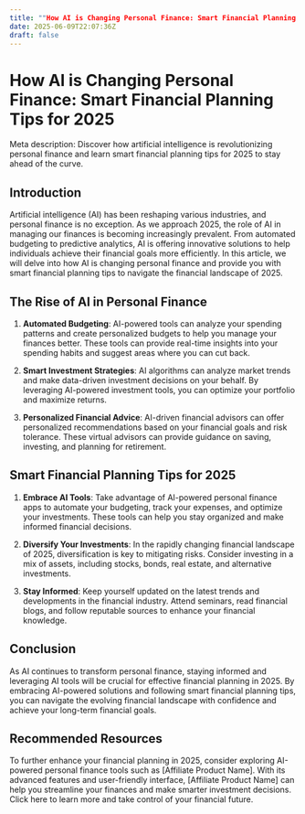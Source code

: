 ```yaml
---
title: ""How AI is Changing Personal Finance: Smart Financial Planning Tips for 2025""
date: 2025-06-09T22:07:36Z
draft: false
---
```


# How AI is Changing Personal Finance: Smart Financial Planning Tips for 2025

Meta description: Discover how artificial intelligence is revolutionizing personal finance and learn smart financial planning tips for 2025 to stay ahead of the curve.

## Introduction

Artificial intelligence (AI) has been reshaping various industries, and personal finance is no exception. As we approach 2025, the role of AI in managing our finances is becoming increasingly prevalent. From automated budgeting to predictive analytics, AI is offering innovative solutions to help individuals achieve their financial goals more efficiently. In this article, we will delve into how AI is changing personal finance and provide you with smart financial planning tips to navigate the financial landscape of 2025.

## The Rise of AI in Personal Finance

1. **Automated Budgeting**: AI-powered tools can analyze your spending patterns and create personalized budgets to help you manage your finances better. These tools can provide real-time insights into your spending habits and suggest areas where you can cut back.

2. **Smart Investment Strategies**: AI algorithms can analyze market trends and make data-driven investment decisions on your behalf. By leveraging AI-powered investment tools, you can optimize your portfolio and maximize returns.

3. **Personalized Financial Advice**: AI-driven financial advisors can offer personalized recommendations based on your financial goals and risk tolerance. These virtual advisors can provide guidance on saving, investing, and planning for retirement.

## Smart Financial Planning Tips for 2025

1. **Embrace AI Tools**: Take advantage of AI-powered personal finance apps to automate your budgeting, track your expenses, and optimize your investments. These tools can help you stay organized and make informed financial decisions.

2. **Diversify Your Investments**: In the rapidly changing financial landscape of 2025, diversification is key to mitigating risks. Consider investing in a mix of assets, including stocks, bonds, real estate, and alternative investments.

3. **Stay Informed**: Keep yourself updated on the latest trends and developments in the financial industry. Attend seminars, read financial blogs, and follow reputable sources to enhance your financial knowledge.

## Conclusion

As AI continues to transform personal finance, staying informed and leveraging AI tools will be crucial for effective financial planning in 2025. By embracing AI-powered solutions and following smart financial planning tips, you can navigate the evolving financial landscape with confidence and achieve your long-term financial goals.

## Recommended Resources

To further enhance your financial planning in 2025, consider exploring AI-powered personal finance tools such as [Affiliate Product Name]. With its advanced features and user-friendly interface, [Affiliate Product Name] can help you streamline your finances and make smarter investment decisions. Click here to learn more and take control of your financial future.